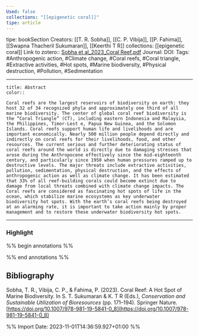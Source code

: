 ```yaml
---
Used: false
collections: "[[epigenetic coral]]"
tipe: article
---
```

tipe: bookSection
Creators: [[T. R. Sobha]], [[C. P. Vibija]], [[P. Fahima]], [[Swapna Thacheril Sukumaran]], [[Keerthi T R]]
collections: [[epigenetic coral]]
Link to zotero:: [Sobha et al_2023_Coral Reef.pdf](zotero://select/library/items/QGTBM93B)
Journal: 
DOI: 
Tags: #Anthropogenic action, #Climate change, #Coral reefs, #Coral triangle, #Extractive activities, #Hot spots, #Marine biodiversity, #Physical destruction, #Pollution, #Sedimentation

---
```ad-note
title: Abstract
color:: 

Coral reefs are the largest reservoirs of biodiversity on earth: they host 32 of 34 recognized phyla and approximately one third of all marine biodiversity. The center of global coral reef biodiversity is the “Coral Triangle” (CT), including eastern Indonesia and Malaysia, the Philippines, Timor-Lest e, Papua New Guinea, and the Solomon Islands. Coral reefs support human life and livelihoods and are important economically. Nearly 500 million people depend directly and indirectly on coral reefs for their livelihoods, food, and other resources. The current serious and further deteriorating status of coral reefs around the world is directly due to damaging stresses that arose during the Anthropocene effectively since the mid-eighteenth century, and particularly since 1950 when human pressures ramped up to destructive levels. The major threats include extractive activities, pollution, sedimentation, physical destruction, and the effects of anthropogenic action as well as climate change. It has been estimated that 33% of all reef-building corals could become extinct due to damage from local threats combined with climate change impacts. The Coral reefs are considered as fascinating hot spots of life in the ocean, which stabilize marine ecosystems as key underwater biodiversity hot spots. With the earth’s coral reefs being destroyed at an alarming rate, it is important to take action mainly by proper management and to restore these underwater biodiversity hot spots.

```

---
### Highlight

%% begin annotations %%

%% end annotations %%

## Bibliography

Sobha, T. R., Vibija, C. P., & Fahima, P. (2023). Coral Reef: A Hot Spot of Marine Biodiversity. In S. T. Sukumaran & K. T R (Eds.), _Conservation and Sustainable Utilization of Bioresources_ (pp. 171–194). Springer Nature. [https://doi.org/10.1007/978-981-19-5841-0_8](https://doi.org/10.1007/978-981-19-5841-0_8)

%% Import Date: 2023-11-01T14:36:59.927+01:00 %%
